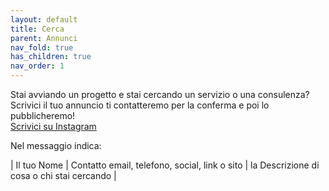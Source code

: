 ```yaml
---
layout: default
title: Cerca
parent: Annunci
nav_fold: true
has_children: true
nav_order: 1
---
```

Stai avviando un progetto e stai cercando un servizio o una consulenza?
Scrivici il tuo annuncio ti contatteremo per la conferma e poi lo pubblicheremo!
<br>
[Scrivici su Instagram](https://www.instagram.com/rails4business/) 

Nel messaggio indica:

| Il tuo Nome | Contatto email, telefono, social, link o sito | la Descrizione di cosa o chi stai cercando |